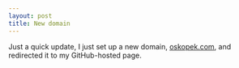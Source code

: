 ```yaml
---
layout: post
title: New domain
---
```


Just a quick update, I just set up a new domain, [oskopek.com](http://oskopek.com),
and redirected it to my GitHub-hosted page.

